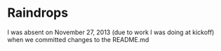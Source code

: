 Raindrops
=========

I was absent on November 27, 2013 (due to work I was doing at kickoff) when we committed changes to the README.md
